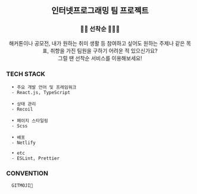 <div align="center">

## 인터넷프로그래밍 팀 프로젝트

### 🏃🏻 선착순 🏃🏻‍♀️

  해커톤이나 공모전, 내가 원하는 취미 생활 등 참여하고 싶어도 원하는 주제나 같은 목표, 취향을 가진 팀원을 구하기 어려운 적 있으신가요?  
  그럴 땐 선착순 서비스를 이용해보세요!
  
</div>
  
### TECH STACK
  ```
    • 주요 개발 언어 및 프레임워크
    - React.js, TypeScript

    • 상태 관리
    - Recoil

    • 페이지 스타일링
    - Scss

    • 배포
    - Netlify

    • etc
    - ESLint, Prettier
  ```

### CONVENTION
  ```
    GITMOJI🤪
  ```
